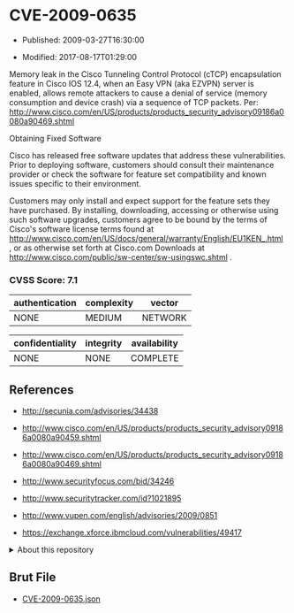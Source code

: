 # CVE-2009-0635

- Published: 2009-03-27T16:30:00

- Modified: 2017-08-17T01:29:00

Memory leak in the Cisco Tunneling Control Protocol (cTCP) encapsulation feature in Cisco IOS 12.4, when an Easy VPN (aka EZVPN) server is enabled, allows remote attackers to cause a denial of service (memory consumption and device crash) via a sequence of TCP packets. Per: http://www.cisco.com/en/US/products/products_security_advisory09186a0080a90469.shtml


Obtaining Fixed Software

Cisco has released free software updates that address these vulnerabilities. Prior to deploying software, customers should consult their maintenance provider or check the software for feature set compatibility and known issues specific to their environment.

Customers may only install and expect support for the feature sets they have purchased. By installing, downloading, accessing or otherwise using such software upgrades, customers agree to be bound by the terms of Cisco's software license terms found at http://www.cisco.com/en/US/docs/general/warranty/English/EU1KEN_.html , or as otherwise set forth at Cisco.com Downloads at http://www.cisco.com/public/sw-center/sw-usingswc.shtml .

### CVSS Score: **7.1**

| authentication | complexity | vector |
| --- | --- | --- |
| NONE | MEDIUM | NETWORK |

| confidentiality | integrity | availability |
| --- | --- | --- |
| NONE | NONE | COMPLETE |

## References

* http://secunia.com/advisories/34438

* http://www.cisco.com/en/US/products/products_security_advisory09186a0080a90459.shtml

* http://www.cisco.com/en/US/products/products_security_advisory09186a0080a90469.shtml

* http://www.securityfocus.com/bid/34246

* http://www.securitytracker.com/id?1021895

* http://www.vupen.com/english/advisories/2009/0851

* https://exchange.xforce.ibmcloud.com/vulnerabilities/49417

<details>
<summary>About this repository</summary> 

  This repository is part of the project [Live Hack CVE](https://github.com/Live-Hack-CVE). Main website can be found [www.live-hack.org](https://www.live-hack.org) 
  
  Made by [Sn0wAlice](https://github.com/Sn0wAlice) for the people that care about security and need to have a feed of the latest CVEs. Hope you enjoy it, don't forget to star the repo and follow me on [Twitter](https://twitter.com/Sn0wAlice) and [Github](https://github.com/Sn0wAlice). And that is my [personnal website](https://www.alice-snow.me/)

  - [Home Page](https://github.com/Live-Hack-CVE)
  - [Framework](https://github.com/Live-Hack-CVE/cve-framework)
  - [CVE database](https://github.com/Live-Hack-CVE/full_database)
  - [Changelog](https://github.com/Live-Hack-CVE/Changelog)
</details>

## Brut File

* [CVE-2009-0635.json](https://raw.githubusercontent.com/Live-Hack-CVE/full_database/main/cves/2009/CVE-2009-0635.json)

